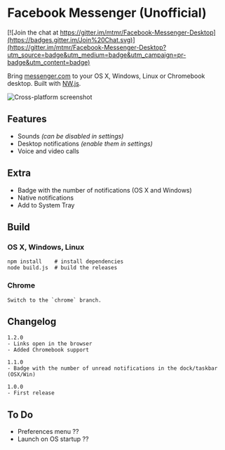 # Facebook Messenger (Unofficial)

[![Join the chat at https://gitter.im/mtmr/Facebook-Messenger-Desktop](https://badges.gitter.im/Join%20Chat.svg)](https://gitter.im/mtmr/Facebook-Messenger-Desktop?utm_source=badge&utm_medium=badge&utm_campaign=pr-badge&utm_content=badge)

Bring [messenger.com](https://messenger.com) to your OS X, Windows, Linux or Chromebook desktop. Built with [NW.js](http://nwjs.io/).

![Cross-platform screenshot](screenshot.png)

## Features

* Sounds *(can be disabled in settings)*
* Desktop notifications *(enable them in settings)*
* Voice and video calls

## Extra

* Badge with the number of notifications (OS X and Windows)
* Native notifications
* Add to System Tray

## Build

### OS X, Windows, Linux

    npm install    # install dependencies
    node build.js  # build the releases

### Chrome

    Switch to the `chrome` branch.

## Changelog

    1.2.0
    - Links open in the browser
    - Added Chromebook support

    1.1.0
    - Badge with the number of unread notifications in the dock/taskbar (OSX/Win)

    1.0.0
    - First release

## To Do

* Preferences menu ??
* Launch on OS startup ??
